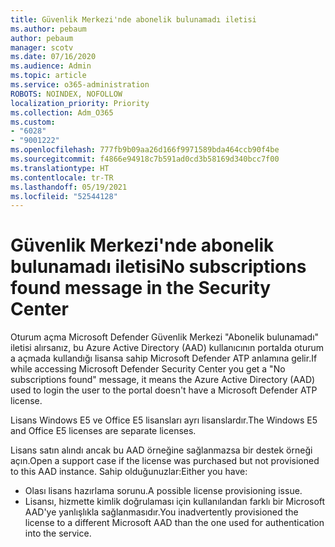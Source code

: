 ```yaml
---
title: Güvenlik Merkezi'nde abonelik bulunamadı iletisi
ms.author: pebaum
author: pebaum
manager: scotv
ms.date: 07/16/2020
ms.audience: Admin
ms.topic: article
ms.service: o365-administration
ROBOTS: NOINDEX, NOFOLLOW
localization_priority: Priority
ms.collection: Adm_O365
ms.custom:
- "6028"
- "9001222"
ms.openlocfilehash: 777fb9b09aa26d166f9971589bda464ccb90f4be
ms.sourcegitcommit: f4866e94918c7b591ad0cd3b58169d340bcc7f00
ms.translationtype: HT
ms.contentlocale: tr-TR
ms.lasthandoff: 05/19/2021
ms.locfileid: "52544128"
---
```

# <a name="no-subscriptions-found-message-in-the-security-center"></a><span data-ttu-id="7f016-102">Güvenlik Merkezi'nde abonelik bulunamadı iletisi</span><span class="sxs-lookup"><span data-stu-id="7f016-102">No subscriptions found message in the Security Center</span></span>

<span data-ttu-id="7f016-103">Oturum açma Microsoft Defender Güvenlik Merkezi "Abonelik bulunamadı" iletisi alırsanız, bu Azure Active Directory (AAD) kullanıcının portalda oturum a açmada kullandığı lisansa sahip Microsoft Defender ATP anlamına gelir.</span><span class="sxs-lookup"><span data-stu-id="7f016-103">If while accessing Microsoft Defender Security Center you get a "No subscriptions found" message, it means the Azure Active Directory (AAD) used to login the user to the portal doesn't have a Microsoft Defender ATP license.</span></span>  

<span data-ttu-id="7f016-104">Lisans Windows E5 ve Office E5 lisansları ayrı lisanslardır.</span><span class="sxs-lookup"><span data-stu-id="7f016-104">The Windows E5 and Office E5 licenses are separate licenses.</span></span>

<span data-ttu-id="7f016-105">Lisans satın alındı ancak bu AAD örneğine sağlanmazsa bir destek örneği açın.</span><span class="sxs-lookup"><span data-stu-id="7f016-105">Open a support case if the license was purchased but not provisioned to this AAD instance.</span></span> <span data-ttu-id="7f016-106">Sahip olduğunuzlar:</span><span class="sxs-lookup"><span data-stu-id="7f016-106">Either you have:</span></span> <br/>
-   <span data-ttu-id="7f016-107">Olası lisans hazırlama sorunu.</span><span class="sxs-lookup"><span data-stu-id="7f016-107">A possible license provisioning issue.</span></span><br/>
-   <span data-ttu-id="7f016-108">Lisansı, hizmette kimlik doğrulaması için kullanılandan farklı bir Microsoft AAD'ye yanlışlıkla sağlanmasıdır.</span><span class="sxs-lookup"><span data-stu-id="7f016-108">You inadvertently provisioned the license to a different Microsoft AAD than the one used for authentication into the service.</span></span>
